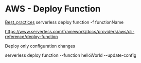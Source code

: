 # AWS - Deploy Function




[Best_practices](https://www.serverlessguru.com/blog/aws-serverless-development-coding-best-practices)
serverless deploy function -f functionName


https://www.serverless.com/framework/docs/providers/aws/cli-reference/deploy-function


Deploy only configuration changes

serverless deploy function --function helloWorld --update-config